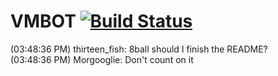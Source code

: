 # VMBOT [![Build Status](https://travis-ci.org/Hijacker/vmbot.svg?branch=master)](https://travis-ci.org/Hijacker/vmbot)
(03:48:36 PM) thirteen_fish: 8ball should I finish the README?  
(03:48:36 PM) Morgooglie: Don't count on it
